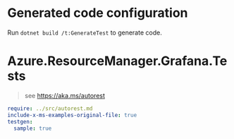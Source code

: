 # Generated code configuration

Run `dotnet build /t:GenerateTest` to generate code.

# Azure.ResourceManager.Grafana.Tests

> see https://aka.ms/autorest
``` yaml
require: ../src/autorest.md
include-x-ms-examples-original-file: true
testgen:
  sample: true
```

